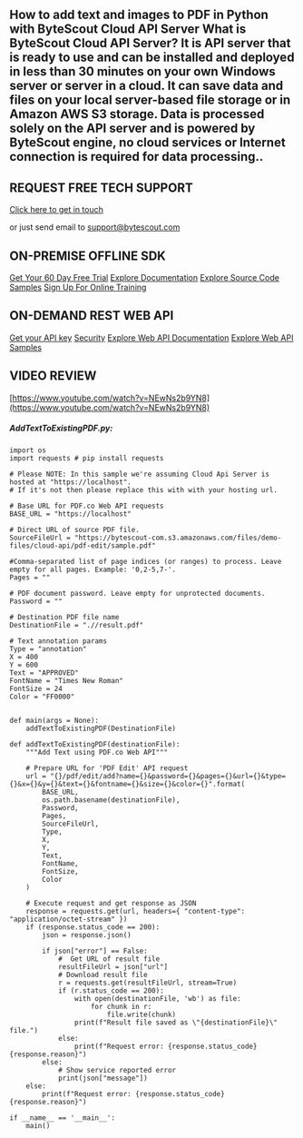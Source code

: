 ## How to add text and images to PDF in Python with ByteScout Cloud API Server What is ByteScout Cloud API Server? It is API server that is ready to use and can be installed and deployed in less than 30 minutes on your own Windows server or server in a cloud. It can save data and files on your local server-based file storage or in Amazon AWS S3 storage. Data is processed solely on the API server and is powered by ByteScout engine, no cloud services or Internet connection is required for data processing..

## REQUEST FREE TECH SUPPORT

[Click here to get in touch](https://bytescout.zendesk.com/hc/en-us/requests/new?subject=ByteScout%20Cloud%20API%20Server%20Question)

or just send email to [support@bytescout.com](mailto:support@bytescout.com?subject=ByteScout%20Cloud%20API%20Server%20Question) 

## ON-PREMISE OFFLINE SDK 

[Get Your 60 Day Free Trial](https://bytescout.com/download/web-installer?utm_source=github-readme)
[Explore Documentation](https://bytescout.com/documentation/index.html?utm_source=github-readme)
[Explore Source Code Samples](https://github.com/bytescout/ByteScout-SDK-SourceCode/)
[Sign Up For Online Training](https://academy.bytescout.com/)


## ON-DEMAND REST WEB API

[Get your API key](https://app.pdf.co/signup?utm_source=github-readme)
[Security](https://pdf.co/security)
[Explore Web API Documentation](https://apidocs.pdf.co?utm_source=github-readme)
[Explore Web API Samples](https://github.com/bytescout/ByteScout-SDK-SourceCode/tree/master/PDF.co%20Web%20API)

## VIDEO REVIEW

[https://www.youtube.com/watch?v=NEwNs2b9YN8](https://www.youtube.com/watch?v=NEwNs2b9YN8)




<!-- code block begin -->

##### **AddTextToExistingPDF.py:**
    
```
import os
import requests # pip install requests

# Please NOTE: In this sample we're assuming Cloud Api Server is hosted at "https://localhost". 
# If it's not then please replace this with with your hosting url.

# Base URL for PDF.co Web API requests
BASE_URL = "https://localhost"

# Direct URL of source PDF file.
SourceFileUrl = "https://bytescout-com.s3.amazonaws.com/files/demo-files/cloud-api/pdf-edit/sample.pdf"

#Comma-separated list of page indices (or ranges) to process. Leave empty for all pages. Example: '0,2-5,7-'.
Pages = ""

# PDF document password. Leave empty for unprotected documents.
Password = ""

# Destination PDF file name
DestinationFile = ".//result.pdf"

# Text annotation params
Type = "annotation"
X = 400
Y = 600
Text = "APPROVED"
FontName = "Times New Roman"
FontSize = 24
Color = "FF0000"


def main(args = None):
    addTextToExistingPDF(DestinationFile)

def addTextToExistingPDF(destinationFile):
    """Add Text using PDF.co Web API"""

    # Prepare URL for 'PDF Edit' API request
    url = "{}/pdf/edit/add?name={}&password={}&pages={}&url={}&type={}&x={}&y={}&text={}&fontname={}&size={}&color={}".format(
        BASE_URL,
        os.path.basename(destinationFile),
        Password,
        Pages,
        SourceFileUrl,
        Type,
        X,
        Y,
        Text,
        FontName,
        FontSize,
        Color
    )

    # Execute request and get response as JSON
    response = requests.get(url, headers={ "content-type": "application/octet-stream" })
    if (response.status_code == 200):
        json = response.json()

        if json["error"] == False:
            #  Get URL of result file
            resultFileUrl = json["url"]            
            # Download result file
            r = requests.get(resultFileUrl, stream=True)
            if (r.status_code == 200):
                with open(destinationFile, 'wb') as file:
                    for chunk in r:
                        file.write(chunk)
                print(f"Result file saved as \"{destinationFile}\" file.")
            else:
                print(f"Request error: {response.status_code} {response.reason}")
        else:
            # Show service reported error
            print(json["message"])
    else:
        print(f"Request error: {response.status_code} {response.reason}")

if __name__ == '__main__':
    main()
```

<!-- code block end -->